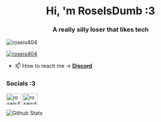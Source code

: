 <h1 align="center">Hi, 'm RoseIsDumb :3</h1>
<h3 align="center">A really silly loser that likes tech</h3>

<p align="left"> <img src="https://komarev.com/ghpvc/?username=roseis404&label=Profile%20views&color=0e75b6&style=flat" alt="roseis404" /> </p>
<p align="left"> <a href="https://twitter.com/roseis404" target="blank"><img src="https://img.shields.io/twitter/follow/roseis404?logo=twitter&style=for-the-badge" alt="roseis404" /></a> </p>

- 📫 How to reach me -> **[Discord](https://discord.com/users/1240837862723813417)**

<h3 align="left">Socials :3</h3>
<p align="left">
<a href="https://twitter.com/roseis404" target="blank"><img align="center" src="https://raw.githubusercontent.com/rahuldkjain/github-profile-readme-generator/master/src/images/icons/Social/twitter.svg" alt="roseis404" height="30" width="40" /></a>
<a href="https://www.youtube.com/c/roseisdumb" target="blank"><img align="center" src="https://raw.githubusercontent.com/rahuldkjain/github-profile-readme-generator/master/src/images/icons/Social/youtube.svg" alt="roseisdumb" height="30" width="40" /></a>
</p>

![Github Stats](https://github-readme-stats.vercel.app/api?username=RoseIsDumb&show_icons=true&bg_color=1e1e2e&text_color=cdd6f4&icon_color=cba6f7&title_color=94e2d5)
